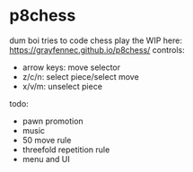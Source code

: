 # p8chess
dum boi tries to code chess
play the WIP here: https://grayfennec.github.io/p8chess/
controls:
- arrow keys: move selector
- z/c/n: select piece/select move
- x/v/m: unselect piece

todo:
- pawn promotion
- music
- 50 move rule
- threefold repetition rule
- menu and UI

